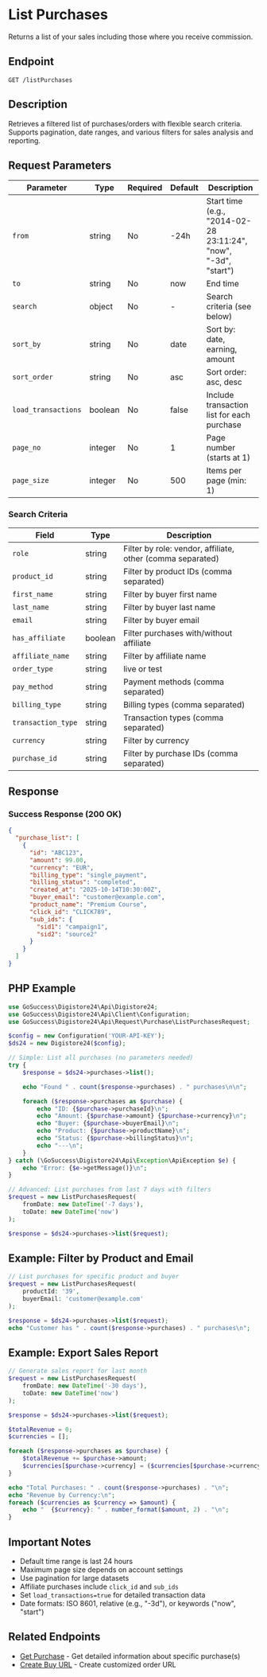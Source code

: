 # List Purchases

Returns a list of your sales including those where you receive commission.

## Endpoint

`GET /listPurchases`

## Description

Retrieves a filtered list of purchases/orders with flexible search criteria. Supports pagination, date ranges, and various filters for sales analysis and reporting.

## Request Parameters

| Parameter | Type | Required | Default | Description |
|-----------|------|----------|---------|-------------|
| `from` | string | No | -24h | Start time (e.g., "2014-02-28 23:11:24", "now", "-3d", "start") |
| `to` | string | No | now | End time |
| `search` | object | No | - | Search criteria (see below) |
| `sort_by` | string | No | date | Sort by: date, earning, amount |
| `sort_order` | string | No | asc | Sort order: asc, desc |
| `load_transactions` | boolean | No | false | Include transaction list for each purchase |
| `page_no` | integer | No | 1 | Page number (starts at 1) |
| `page_size` | integer | No | 500 | Items per page (min: 1) |

### Search Criteria

| Field | Type | Description |
|-------|------|-------------|
| `role` | string | Filter by role: vendor, affiliate, other (comma separated) |
| `product_id` | string | Filter by product IDs (comma separated) |
| `first_name` | string | Filter by buyer first name |
| `last_name` | string | Filter by buyer last name |
| `email` | string | Filter by buyer email |
| `has_affiliate` | boolean | Filter purchases with/without affiliate |
| `affiliate_name` | string | Filter by affiliate name |
| `order_type` | string | live or test |
| `pay_method` | string | Payment methods (comma separated) |
| `billing_type` | string | Billing types (comma separated) |
| `transaction_type` | string | Transaction types (comma separated) |
| `currency` | string | Filter by currency |
| `purchase_id` | string | Filter by purchase IDs (comma separated) |

## Response

### Success Response (200 OK)

```json
{
  "purchase_list": [
    {
      "id": "ABC123",
      "amount": 99.00,
      "currency": "EUR",
      "billing_type": "single_payment",
      "billing_status": "completed",
      "created_at": "2025-10-14T10:30:00Z",
      "buyer_email": "customer@example.com",
      "product_name": "Premium Course",
      "click_id": "CLICK789",
      "sub_ids": {
        "sid1": "campaign1",
        "sid2": "source2"
      }
    }
  ]
}
```

## PHP Example

```php
use GoSuccess\Digistore24\Api\Digistore24;
use GoSuccess\Digistore24\Api\Client\Configuration;
use GoSuccess\Digistore24\Api\Request\Purchase\ListPurchasesRequest;

$config = new Configuration('YOUR-API-KEY');
$ds24 = new Digistore24($config);

// Simple: List all purchases (no parameters needed)
try {
    $response = $ds24->purchases->list();

    echo "Found " . count($response->purchases) . " purchases\n\n";

    foreach ($response->purchases as $purchase) {
        echo "ID: {$purchase->purchaseId}\n";
        echo "Amount: {$purchase->amount} {$purchase->currency}\n";
        echo "Buyer: {$purchase->buyerEmail}\n";
        echo "Product: {$purchase->productName}\n";
        echo "Status: {$purchase->billingStatus}\n";
        echo "---\n";
    }
} catch (\GoSuccess\Digistore24\Api\Exception\ApiException $e) {
    echo "Error: {$e->getMessage()}\n";
}

// Advanced: List purchases from last 7 days with filters
$request = new ListPurchasesRequest(
    fromDate: new DateTime('-7 days'),
    toDate: new DateTime('now')
);

$response = $ds24->purchases->list($request);
```

## Example: Filter by Product and Email

```php
// List purchases for specific product and buyer
$request = new ListPurchasesRequest(
    productId: '39',
    buyerEmail: 'customer@example.com'
);

$response = $ds24->purchases->list($request);
echo "Customer has " . count($response->purchases) . " purchases\n";
```

## Example: Export Sales Report

```php
// Generate sales report for last month
$request = new ListPurchasesRequest(
    fromDate: new DateTime('-30 days'),
    toDate: new DateTime('now')
);

$response = $ds24->purchases->list($request);

$totalRevenue = 0;
$currencies = [];

foreach ($response->purchases as $purchase) {
    $totalRevenue += $purchase->amount;
    $currencies[$purchase->currency] = ($currencies[$purchase->currency] ?? 0) + $purchase->amount;
}

echo "Total Purchases: " . count($response->purchases) . "\n";
echo "Revenue by Currency:\n";
foreach ($currencies as $currency => $amount) {
    echo "  {$currency}: " . number_format($amount, 2) . "\n";
}
```

## Important Notes

- Default time range is last 24 hours
- Maximum page size depends on account settings
- Use pagination for large datasets
- Affiliate purchases include `click_id` and `sub_ids`
- Set `load_transactions=true` for detailed transaction data
- Date formats: ISO 8601, relative (e.g., "-3d"), or keywords ("now", "start")

## Related Endpoints

- [Get Purchase](getPurchase.md) - Get detailed information about specific purchase(s)
- [Create Buy URL](createBuyUrl.md) - Create customized order URL

